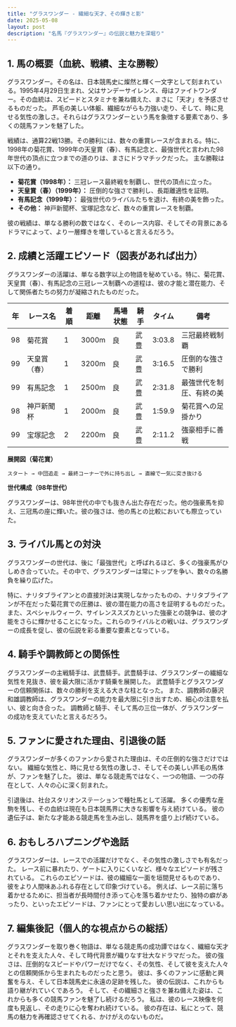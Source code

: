 ```yaml
---
title: "グラスワンダー - 繊細な天才、その輝きと影"
date: 2025-05-08
layout: post
description: "名馬『グラスワンダー』の伝説と魅力を深堀り"
---
```


## 1. 馬の概要（血統、戦績、主な勝鞍）

グラスワンダー。その名は、日本競馬史に燦然と輝く一文字として刻まれている。1995年4月29日生まれ、父はサンデーサイレンス、母はファイトワンダー。その血統は、スピードとスタミナを兼ね備えた、まさに「天才」を予感させるものだった。  芦毛の美しい体躯、繊細ながらも力強い走り、そして、時に見せる気性の激しさ。それらはグラスワンダーという馬を象徴する要素であり、多くの競馬ファンを魅了した。

戦績は、通算22戦13勝。その勝利には、数々の重賞レースが含まれる。特に、1998年の菊花賞、1999年の天皇賞（春）、有馬記念と、最強世代と言われた98年世代の頂点に立つまでの道のりは、まさにドラマチックだった。  主な勝鞍は以下の通り。

* **菊花賞（1998年）：**  三冠レース最終戦を制覇し、世代の頂点に立った。
* **天皇賞（春）（1999年）：**  圧倒的な強さで勝利し、長距離適性を証明。
* **有馬記念（1999年）：**  最強世代のライバルたちを退け、有終の美を飾った。
* **その他：**  神戸新聞杯、宝塚記念など、数々の重賞レースを制覇。

彼の戦績は、単なる勝利の数ではなく、そのレース内容、そしてその背景にあるドラマによって、より一層輝きを増していると言えるだろう。


## 2. 成績と活躍エピソード（図表があれば出力）

グラスワンダーの活躍は、単なる数字以上の物語を秘めている。特に、菊花賞、天皇賞（春）、有馬記念の三冠レース制覇への道程は、彼の才能と潜在能力、そして関係者たちの努力が凝縮されたものだった。

| 年 | レース名           | 着順 | 距離 | 馬場状態 | 騎手       | タイム      | 備考                                  |
|---|--------------------|-----|-----|---------|-----------|------------|---------------------------------------|
| 98 | 菊花賞             | 1   | 3000m| 良       | 武豊       | 3:03.8      | 三冠最終戦制覇                         |
| 99 | 天皇賞（春）       | 1   | 3200m| 良       | 武豊       | 3:16.5      | 圧倒的な強さで勝利                     |
| 99 | 有馬記念           | 1   | 2500m| 良       | 武豊       | 2:31.8      | 最強世代を制圧、有終の美               |
| 98 | 神戸新聞杯         | 1   | 2000m| 良       | 武豊       | 1:59.9      | 菊花賞への足掛かり                     |
| 99 | 宝塚記念           | 2   | 2200m| 良       | 武豊       | 2:11.2      | 強豪相手に善戦                         |


**展開図（菊花賞）**

```
スタート → 中団追走 → 最終コーナーで外に持ち出し → 直線で一気に突き抜ける
```

**世代構成（98年世代）**

グラスワンダーは、98年世代の中でも抜きん出た存在だった。他の強豪馬を抑え、三冠馬の座に輝いた。彼の強さは、他の馬との比較においても際立っていた。


## 3. ライバル馬との対決

グラスワンダーの世代は、後に「最強世代」と呼ばれるほど、多くの強豪馬がひしめき合っていた。その中で、グラスワンダーは常にトップを争い、数々の名勝負を繰り広げた。

特に、ナリタブライアンとの直接対決は実現しなかったものの、ナリタブライアンが不在だった菊花賞での圧勝は、彼の潜在能力の高さを証明するものだった。また、スペシャルウィーク、サイレンススズカといった強豪との競争は、彼の才能をさらに輝かせることになった。これらのライバルとの戦いは、グラスワンダーの成長を促し、彼の伝説を彩る重要な要素となっている。


## 4. 騎手や調教師との関係性

グラスワンダーの主戦騎手は、武豊騎手。武豊騎手は、グラスワンダーの繊細な気性を見抜き、彼を最大限に活かす騎乗を展開した。  武豊騎手とグラスワンダーの信頼関係は、数々の勝利を支える大きな柱となった。  また、調教師の藤沢和雄調教師は、グラスワンダーの能力を最大限に引き出すため、細心の注意を払い、彼と向き合った。  調教師と騎手、そして馬の三位一体が、グラスワンダーの成功を支えていたと言えるだろう。


## 5. ファンに愛された理由、引退後の話

グラスワンダーが多くのファンから愛された理由は、その圧倒的な強さだけではない。  繊細な気性と、時に見せる気性の激しさ、そしてその美しい芦毛の馬体が、ファンを魅了した。  彼は、単なる競走馬ではなく、一つの物語、一つの存在として、人々の心に深く刻まれた。

引退後は、社台スタリオンステーションで種牡馬として活躍。  多くの優秀な産駒を残し、その血統は現在も日本競馬界に大きな影響を与え続けている。  彼の遺伝子は、新たな才能ある競走馬を生み出し、競馬界を盛り上げ続けている。


## 6. おもしろハプニングや逸話

グラスワンダーは、レースでの活躍だけでなく、その気性の激しさでも有名だった。  レース前に暴れたり、ゲートに入りにくいなど、様々なエピソードが残されている。  これらのエピソードは、彼の繊細な一面を垣間見せるものであり、彼をより人間味あふれる存在として印象づけている。  例えば、レース前に落ち着かせるために、担当者が長時間付き添って心を落ち着かせたり、独特の癖があったり、といったエピソードは、ファンにとって愛おしい思い出になっている。


## 7. 編集後記（個人的な視点からの総括）

グラスワンダーを取り巻く物語は、単なる競走馬の成功譚ではなく、繊細な天才とそれを支えた人々、そして時代背景が織りなす壮大なドラマだった。  彼の強さは、圧倒的なスピードやパワーだけでなく、その気性、そして彼を支えた人々との信頼関係から生まれたものだったと思う。  彼は、多くのファンに感動と興奮を与え、そして日本競馬史に永遠の足跡を残した。  彼の伝説は、これからも語り継がれていくであろう。  そして、その繊細さと強さを兼ね備えた姿は、これからも多くの競馬ファンを魅了し続けるだろう。  私は、彼のレース映像を何度も見返し、その走りに心を奪われ続けている。  彼の存在は、私にとって、競馬の魅力を再確認させてくれる、かけがえのないものだ。
